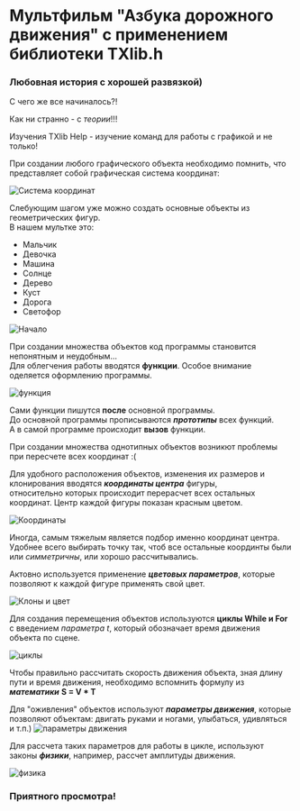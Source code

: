 # Мультфильм "Азбука дорожного движения" с применением библиотеки TXlib.h
 ### Любовная история c хорошей развязкой) 

С чего же все начиналось?!

Как ни странно - с *теории*!!!  

Изучения TXlib Help - изучение команд для работы с графикой и не только! 

При создании любого графического объекта необходимо помнить, что представляет собой графическая система координат:

![Система координат](https://user-images.githubusercontent.com/82168961/114588977-add43c80-9ca0-11eb-9235-08162ec5be0f.png)

Слебующим шагом уже можно создать основные объекты из геометрических фигур.  
В нашем мультке это:
* Мальчик
* Девочка
* Машина
* Солнце
* Дерево
* Куст
* Дорога
* Светофор

![Начало](https://user-images.githubusercontent.com/82168961/114427872-f58d9200-9bd4-11eb-9a7c-78a9481839b4.JPG)

При создании множества объектов код программы становится непонятным и неудобным...  
Для облегчения работы вводятся **функции**. Особое внимание оделяется оформлению программы.  

![функция](https://user-images.githubusercontent.com/82168961/114584978-9dba5e00-9c9c-11eb-8cae-6335bc0cec45.JPG)

Сами функции пишутся **после** основной программы.  
До основной программы прописываются **_прототипы_** всех функций.  
А в самой программе происходит **вызов** функции.

При создании множества однотипных объектов возникют проблемы при пересчете всех координат :(

Для удобного расположения объектов, изменения их размеров и клонирования вводятся **_координаты центра_** фигуры,  
относительно которых происходит перерасчет всех остальных координат.
Центр каждой фигуры показан красным цветом.

![Координаты](https://user-images.githubusercontent.com/82168961/114586465-238ad900-9c9e-11eb-8255-63b780783983.jpg)

Иногда, самым тяжелым является подбор именно координат центра.  
Удобнее всего выбирать точку так, чтоб все остальные координты были или *симметричны*, или хорошо рассчитывались.

Актовно используется применение **_цветовых параметров_**, которые позволяют к каждой фигуре применять свой цвет.

![Клоны и цвет](https://user-images.githubusercontent.com/82168961/114589751-65694e80-9ca1-11eb-8133-5c1957691ac8.JPG)

Для создания перемещения объектов  используются **циклы While и For** c введением *параметра t*, который обозначает время движения объекта по сцене.

![циклы](https://user-images.githubusercontent.com/82168961/114591371-3e138100-9ca3-11eb-9c1c-f95620c4a199.JPG)

Чтобы правильно рассчитать скорость движения объекта, зная длину пути и время движения, необходимо вспомнить формулу из **_математики_** **S = V * T**

Для "оживления" объектов используют **_параметры движения_**, которые позволяют объектам: двигать руками и ногами, улыбаться, удивляться и т.п.)
![параметры движения](https://user-images.githubusercontent.com/82168961/114589060-be84b280-9ca0-11eb-8314-62dab26c2801.JPG)

Для рассчета таких параметров для работы в цикле, используют законы **_физики_**, например, рассчет амплитуды движения.

![физика](https://user-images.githubusercontent.com/82168961/114589083-c5132a00-9ca0-11eb-8c67-1c32f40a29cb.JPG)

### Приятного просмотра!


